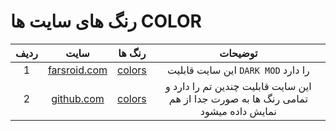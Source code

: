 # رنگ های سایت ها COLOR

<div>

|ردیف|سایت|رنگ ها|توضیحات|
|:---:|:---:|:---:|:---:|
|1|[farsroid.com](https://www.farsroid.com/)|[colors](https://#)|این سایت قابلیت `DARK MOD` را دارد|
|2|[github.com]()|[colors](https://#)|این سایت قابلیت چندین تم را دارد و تمامی رنگ ها به صورت جدا از هم نمایش داده میشود|

  </div>
